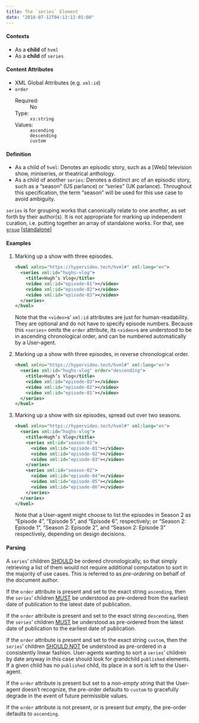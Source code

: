 ```yaml
---
title: The `series` Element
date: "2018-07-12T04:12:12-05:00"
---
```


#### Contexts

- As a <b>child</b> of `hvml`
- As a <b>child</b> of `series`

#### Content Attributes

- XML Global Attributes (e.g. `xml:id`)
- `order`
  <dl class="inline-flex">
    <dt>Required:</dt>
    <dd>No</dd>
    <dt>Type:</dt>
    <dd><code class="language-text">xs:string</code></dd>
    <dt>Values:</dt>
    <dd><code class="language-text">ascending</code></dd>
    <!-- <dd><code class="language-text">[ascending | descending] aspirant</code></dd> -->
    <dd><code class="language-text">descending</code></dd>
    <dd><code class="language-text">custom</code></dd>
  </dl>

#### Definition

- As a child of `hvml`: Denotes an episodic story, such as a [Web] television show, miniseries, or theatrical anthology.
- As a child of another `series`: Denotes a distinct arc of an episodic story, such as a “season” (<abbr>US</abbr> parlance) or “series” (<abbr>UK</abbr> parlance). Throughout this specification, the term “season” will be used for this use case to avoid ambiguity.

`series` is for grouping works that canonically relate to one another, as set forth by their author(s). It is not appropriate for marking up independent curation, i.e. putting together an array of standalone works. For that, see <a title="single-page" href="/hvml#group"><code>group</code></a> [<a class="alt-link" href="/elements/group">standalone</a>]

#### Examples

1. Marking up a show with three episodes.

   ```xml
   <hvml xmlns="https://hypervideo.tech/hvml#" xml:lang="en">
     <series xml:id="hughs-vlog">
       <title>Hugh’s Vlog</title>
       <video xml:id="episode-01"></video>
       <video xml:id="episode-02"></video>
       <video xml:id="episode-03"></video>
     </series>
   </hvml>
   ```
   Note that the `<video>`s’ `xml:id` attributes are just for human-readability. They are optional and do not have to specify episode numbers. Because this `<series>` omits the `order` attribute, its `<video>`s are understood to be in ascending chronological order, and can be numbered automatically by a User-agent.

 2. Marking up a show with three episodes, in reverse chronological order.

    ```xml
    <hvml xmlns="https://hypervideo.tech/hvml#" xml:lang="en">
      <series xml:id="hughs-vlog" order="descending">
        <title>Hugh’s Vlog</title>
        <video xml:id="episode-03"></video>
        <video xml:id="episode-02"></video>
        <video xml:id="episode-01"></video>
      </series>
    </hvml>
    ```
3. Marking up a show with six episodes, spread out over two seasons.

   ```xml
   <hvml xmlns="https://hypervideo.tech/hvml#" xml:lang="en">
     <series xml:id="hughs-vlog">
       <title>Hugh’s Vlog</title>
       <series xml:id="season-01">
         <video xml:id="episode-01"></video>
         <video xml:id="episode-02"></video>
         <video xml:id="episode-03"></video>
       </series>
       <series xml:id="season-02">
         <video xml:id="episode-04"></video>
         <video xml:id="episode-05"></video>
         <video xml:id="episode-06"></video>
       </series>
     </series>
   </hvml>
   ```

   Note that a User-agent might choose to list the episodes in Season 2 as “Episode 4”, “Episode 5”, and “Episode 6”, respectively; or “Season 2: Episode 1”, “Season 2: Episode 2”, and “Season 2: Episode 3” respectively, depending on design decisions.

#### Parsing

A `series`’ children [SHOULD](https://tools.ietf.org/html/rfc2119#section-3) be ordered chronologically, so that simply retrieving a list of them would not require additional computation to sort in the majority of use cases. This is referred to as <dfn>pre-ordering</dfn> on behalf of the document author.

If the `order` attribute is present and set to the exact string `ascending`, then the `series`’ children [MUST](https://tools.ietf.org/html/rfc2119#section-1) be understood as pre-ordered from the earliest date of publication to the latest date of publication.

If the `order` attribute is present and set to the exact string `descending`, then the `series`’ children [MUST](https://tools.ietf.org/html/rfc2119#section-1) be understood as pre-ordered from the latest date of publication to the earliest date of publication.

If the `order` attribute is present and set to the exact string `custom`, then the `series`’ children [SHOULD NOT](https://tools.ietf.org/html/rfc2119#section-4) be understood as pre-ordered in a consistently linear fashion. User-agents wanting to sort a `series`’ children by date anyway in this case should look for grandchild `published` elements. If a given child has no `published` child, its place in a sort is left to the User-agent.

If the `order` attribute is present but set to a <dfn title="Any sequence of characters excluding NULL, the empty string, and pure whitespace">non-empty string</dfn> that the User-agent doesn’t recognize, the pre-order defaults to `custom` to gracefully degrade in the event of future permissible values.

If the `order` attribute is not present, or is present but <dfn title="any of NULL, the empty string, or pure whitespace">empty</dfn>, the pre-order defaults to `ascending`.
<!--
#### Rationale For

- `group` is potentially overloaded, which is currently being used to denote series as well as glossary entries.
- Makes XPath selectors easier to read and write: `hvml/group[@type='series'][1]` vs. `hvml/series[1]`

#### Rationale Against

- Promotes reuse of existing elements rather than creating new ones.
- Users may mistakenly use it to group non-serial content.
 -->
